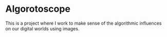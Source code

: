 # Algorotoscope
This is a project where I work to make sense of the algorithmic influences on our digital worlds using images.
